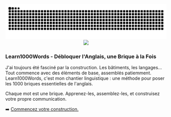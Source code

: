 </br>

<picture>
  <source media="(prefers-color-scheme: dark)" srcset="https://raw.githubusercontent.com/tbagskk/tbagskk/output/github-contribution-grid-snake-dark.svg">
  <source media="(prefers-color-scheme: light)" srcset="https://raw.githubusercontent.com/tbagskk/tbagskk/output/github-contribution-grid-snake.svg">
  <img alt="github contribution grid snake animation" src="https://raw.githubusercontent.com/tbagskk/tbagskk/output/github-contribution-grid-snake.svg">
</picture>

</br>

<div align="center">
  <img height="300" src="https://media.giphy.com/media/1USKMDPjuH4ovL7J5h/giphy.gif"/>
</div>

### Learn1000Words - Débloquer l'Anglais, une Brique à la Fois

J'ai toujours été fasciné par la construction. Les bâtiments, les langages... Tout commence avec des éléments de base, assemblés patiemment. Learn1000Words, c'est mon chantier linguistique : une méthode pour poser les 1000 briques essentielles de l'anglais.

Chaque mot est une brique. Apprenez-les, assemblez-les, et construisez votre propre communication.

➡️ [Commencez votre construction.](https://www.learn1000words.com/)
